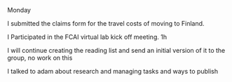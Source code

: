 Monday

I submitted the claims form for the travel costs of moving to Finland.

I Participated in the FCAI virtual lab kick off meeting. 1h

I will continue creating the reading list and send an initial version of it to the group, no work on this 

I talked to adam about research and managing tasks and ways to publish